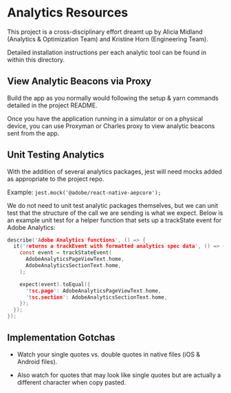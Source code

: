# Analytics Resources

This project is a cross-disciplinary effort dreamt up by Alicia Midland (Analytics & Optimization Team) and Kristine Horn (Engineering Team).

Detailed installation instructions per each analytic tool can be found in within this directory.

## View Analytic Beacons via Proxy

Build the app as you normally would following the setup & yarn commands detailed in the project README.

Once you have the application running in a simulator or on a physical device, you can use Proxyman or Charles proxy to view analytic beacons sent from the app.

<!-- Add image here and more detail as necessary -->

## Unit Testing Analytics

With the addition of several analytics packages, jest will need mocks added as appropriate to the project repo.

Example: `jest.mock('@adobe/react-native-aepcore');`

We do not need to unit test analytic packages themselves, but we can unit test that the structure of the call we are sending is what we expect. Below is an example unit test for a helper function that sets up a trackState event for Adobe Analytics:

```c
describe('Adobe Analytics functions', () => {
  it('returns a trackEvent with formatted analytics spec data', () => {
    const event = trackStateEvent(
      AdobeAnalyticsPageViewText.home,
      AdobeAnalyticsSectionText.home,
    );

    expect(event).toEqual({
      'tsc.page': AdobeAnalyticsPageViewText.home,
      'tsc.section': AdobeAnalyticsSectionText.home,
    });
  });
});
```

## Implementation Gotchas

- Watch your single quotes vs. double quotes in native files (iOS & Android files).

- Also watch for quotes that may look like single quotes but are actually a different character when copy pasted.
